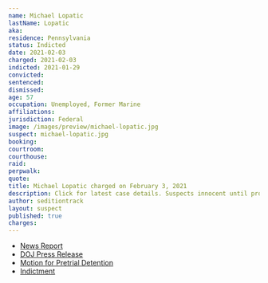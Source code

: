 ```yaml
---
name: Michael Lopatic
lastName: Lopatic
aka:
residence: Pennsylvania
status: Indicted
date: 2021-02-03
charged: 2021-02-03
indicted: 2021-01-29
convicted: 
sentenced: 
dismissed: 
age: 57
occupation: Unemployed, Former Marine
affiliations:
jurisdiction: Federal
image: /images/preview/michael-lopatic.jpg
suspect: michael-lopatic.jpg
booking:
courtroom:
courthouse:
raid:
perpwalk:
quote:
title: Michael Lopatic charged on February 3, 2021
description: Click for latest case details. Suspects innocent until proven guilty.
author: seditiontrack
layout: suspect
published: true
charges:
---
```

- [News Report](https://lancasteronline.com/news/local/neighbors-react-to-arrest-of-manheim-twp-man-accused-of-assaulting-police-during-capitol-riot/article_7f3a031c-6bec-11eb-b41e-3f59ba4e0969.html)
- [DOJ Press Release](https://extremism.gwu.edu/sites/g/files/zaxdzs2191/f/Michael%20John%20Lopatic%20Govt%20Motion%20for%20Pretrial%20Detention.pdf)
- [Motion for Pretrial Detention](https://extremism.gwu.edu/sites/g/files/zaxdzs2191/f/Michael%20John%20Lopatic%20Govt%20Motion%20for%20Pretrial%20Detention.pdf)
- [Indictment](https://extremism.gwu.edu/sites/g/files/zaxdzs2191/f/Sabol%20Stager%20Lopatic%20Indictment.pdf)
